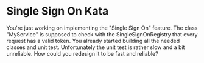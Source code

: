 Single Sign On Kata
===================

You're just working on implementing the "Single Sign On" feature. The class "MyService" is supposed to check with the SingleSignOnRegistry that every request has a valid token. You already started building all the needed classes and unit test.  Unfortunately the unit test is rather slow and a bit unreliable. How could you redesign it to be fast and reliable?
